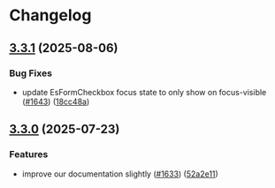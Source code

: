 # Changelog

## [3.3.1](https://github.com/EnergySage/es-ds/compare/es-ds-styles-v3.3.0...es-ds-styles-v3.3.1) (2025-08-06)


### Bug Fixes

* update EsFormCheckbox focus state to only show on focus-visible ([#1643](https://github.com/EnergySage/es-ds/issues/1643)) ([18cc48a](https://github.com/EnergySage/es-ds/commit/18cc48a1b856fd7068f179165f55f599acc9bf0b))

## [3.3.0](https://github.com/EnergySage/es-ds/compare/es-ds-styles-v3.2.1...es-ds-styles-v3.3.0) (2025-07-23)


### Features

* improve our documentation slightly ([#1633](https://github.com/EnergySage/es-ds/issues/1633)) ([52a2e11](https://github.com/EnergySage/es-ds/commit/52a2e11da7c09211401bf5306f815e12a843cd46))

